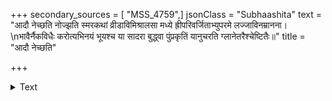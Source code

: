 +++
secondary_sources = [ "MSS_4759",]
jsonClass = "Subhaashita"
text = "आदौ नेच्छति नोज्झति स्मरकथां व्रीडाविमिश्रालसा मध्ये ह्रीपरिवर्जिताभ्युपरमे लज्जाविनम्रानना।  \nभावैर्नैकविधैः करोत्यभिनयं भूयश्च या सादरा बुद्ध्वा पुंप्रकृतिं यानुचरति ग्लानेतरैश्चेष्टितैः॥"
title = "आदौ नेच्छति"

+++

<details><summary>Text</summary>

आदौ नेच्छति नोज्झति स्मरकथां व्रीडाविमिश्रालसा मध्ये ह्रीपरिवर्जिताभ्युपरमे लज्जाविनम्रानना।  
भावैर्नैकविधैः करोत्यभिनयं भूयश्च या सादरा बुद्ध्वा पुंप्रकृतिं यानुचरति ग्लानेतरैश्चेष्टितैः॥
</details>
